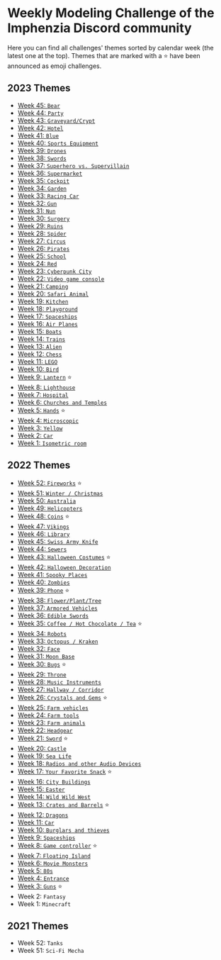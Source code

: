 # Weekly Modeling Challenge of the Imphenzia Discord community

Here you can find all challenges' themes sorted by calendar week (the latest one at the top). Themes that are marked with a ⭐ have been announced as emoji challenges.


## 2023 Themes

* [Week 45: `Bear`](./2023/45/)
* [Week 44: `Party`](./2023/44/)
* [Week 43: `Graveyard/Crypt`](./2023/43/)
* [Week 42: `Hotel`](./2023/42/)
* [Week 41: `Blue`](./2023/41/)
* [Week 40: `Sports Equipment`](./2023/40/)
* [Week 39: `Drones`](./2023/39/)
* [Week 38: `Swords`](./2023/38/)
* [Week 37: `Superhero vs. Supervillain`](./2023/37/)
* [Week 36: `Supermarket`](./2023/36/)
* [Week 35: `Cockpit`](./2023/35/)
* [Week 34: `Garden`](./2023/34/)
* [Week 33: `Racing Car`](./2023/33/)
* [Week 32: `Gun`](./2023/32/)
* [Week 31: `Nun`](./2023/31/)
* [Week 30: `Surgery`](./2023/30/)
* [Week 29: `Ruins`](./2023/29/)
* [Week 28: `Spider`](./2023/28/)
* [Week 27: `Circus`](./2023/27/)
* [Week 26: `Pirates`](./2023/26/)
* [Week 25: `School`](./2023/25/)
* [Week 24: `Red`](./2023/24/)
* [Week 23: `Cyberpunk City`](./2023/23/)
* [Week 22: `Video game console`](./2023/22/)
* [Week 21: `Camping`](./2023/21/)
* [Week 20: `Safari Animal`](./2023/20/)
* [Week 19: `Kitchen`](./2023/19/)
* [Week 18: `Playground`](./2023/18/)
* [Week 17: `Spaceships`](./2023/17/)
* [Week 16: `Air Planes`](./2023/16/)
* [Week 15: `Boats`](./2023/15/)
* [Week 14: `Trains`](./2023/14/)
* [Week 13: `Alien`](./2023/13/)
* [Week 12: `Chess`](./2023/12/)
* [Week 11: `LEGO`](./2023/11/)
* [Week 10: `Bird`](./2023/10/)
* [Week 9: `Lantern`](./2023/9/) ⭐
* [Week 8: `Lighthouse`](./2023/8/)
* [Week 7: `Hospital`](./2023/7/)
* [Week 6: `Churches and Temples`](./2023/6/)
* [Week 5: `Hands`](./2023/5/) ⭐
* [Week 4: `Microscopic`](./2023/4/)
* [Week 3: `Yellow`](./2023/3/)
* [Week 2: `Car`](./2023/2/)
* [Week 1: `Isometric room`](./2023/1/)


## 2022 Themes

* [Week 52: `Fireworks`](./2022/52/) ⭐
* [Week 51: `Winter / Christmas`](./2022/51/)
* [Week 50: `Australia`](./2022/50/)
* [Week 49: `Helicopters`](./2022/49/)
* [Week 48: `Coins`](./2022/48/) ⭐
* [Week 47: `Vikings`](./2022/47/)
* [Week 46: `Library`](./2022/46/)
* [Week 45: `Swiss Army Knife`](./2022/45/)
* [Week 44: `Sewers`](./2022/44/)
* [Week 43: `Halloween Costumes`](./2022/43/) ⭐
* [Week 42: `Halloween Decoration`](./2022/42/)
* [Week 41: `Spooky Places`](./2022/41/)
* [Week 40: `Zombies`](./2022/40/)
* [Week 39: `Phone`](./2022/39/) ⭐
* [Week 38: `Flower/Plant/Tree`](./2022/38/)
* [Week 37: `Armored Vehicles`](./2022/37/)
* [Week 36: `Edible Swords`](./2022/36/)
* [Week 35: `Coffee / Hot Chocolate / Tea`](./2022/35/) ⭐
* [Week 34: `Robots`](./2022/34/)
* [Week 33: `Octopus / Kraken`](./2022/33/)
* [Week 32: `Face`](./2022/32/)
* [Week 31: `Moon Base`](./2022/31/)
* [Week 30: `Bugs`](./2022/30/) ⭐
* [Week 29: `Throne`](./2022/29/)
* [Week 28: `Music Instruments`](./2022/28/)
* [Week 27: `Hallway / Corridor`](./2022/27/)
* [Week 26: `Crystals and Gems`](./2022/26/) ⭐
* [Week 25: `Farm vehicles`](./2022/25/)
* [Week 24: `Farm tools`](./2022/24/)
* [Week 23: `Farm animals`](./2022/23/)
* [Week 22: `Headgear`](./2022/22/)
* [Week 21: `Sword`](./2022/21/) ⭐
* [Week 20: `Castle`](./2022/20/)
* [Week 19: `Sea Life`](./2022/19/)
* [Week 18: `Radios and other Audio Devices`](./2022/18/)
* [Week 17: `Your Favorite Snack`](./2022/17/) ⭐
* [Week 16: `City Buildings`](./2022/16/)
* [Week 15: `Easter`](./2022/15/)
* [Week 14: `Wild Wild West`](./2022/14/)
* [Week 13: `Crates and Barrels`](./2022/13/) ⭐
* [Week 12: `Dragons`](./2022/12/)
* [Week 11: `Car`](./2022/11/)
* [Week 10: `Burglars and thieves`](./2022/10/)
* [Week 9: `Spaceships`](./2022/9/)
* [Week 8: `Game controller`](./2022/8/) ⭐
* [Week 7: `Floating Island`](./2022/7/)
* [Week 6: `Movie Monsters`](./2022/6/)
* [Week 5: `80s`](./2022/5/)
* [Week 4: `Entrance`](./2022/4/)
* [Week 3: `Guns`](./2022/3/) ⭐
* Week 2: `Fantasy`
* Week 1: `Minecraft`


## 2021 Themes

* Week 52: `Tanks`
* Week 51: `Sci-Fi Mecha`
